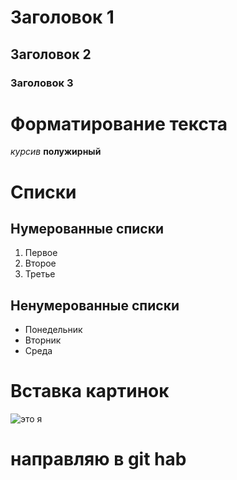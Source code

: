 # Заголовок 1

## Заголовок 2

### Заголовок 3

# Форматирование текста #
*курсив*
**полужирный**

# Списки #
## Нумерованные списки ##
1. Первое
2. Второе
3. Третье
## Ненумерованные списки ##
* Понедельник
* Вторник
* Среда

# Вставка картинок #
![это я](olga_belichenko_MThumb.jpg)

# направляю в git hab #

